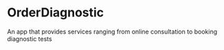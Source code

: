# OrderDiagnostic
 An app that provides services ranging from online consultation to booking diagnostic tests
